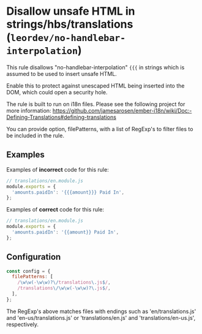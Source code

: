 # Disallow unsafe HTML in strings/hbs/translations (`leordev/no-handlebar-interpolation`)

<!-- end auto-generated rule header -->

This rule disallows "no-handlebar-interpolation" `{{{` in strings which is assumed to be used to insert unsafe HTML.

Enable this to protect against unescaped HTML being inserted into the DOM, which could open a security hole.

The rule is built to run on i18n files. Please see the following project for more information:
<https://github.com/jamesarosen/ember-i18n/wiki/Doc:-Defining-Translations#defining-translations>

You can provide option, filePatterns, with a list of RegExp's to filter files to be included in the rule.

## Examples

Examples of **incorrect** code for this rule:

```js
// translations/en.module.js
module.exports = {
  'amounts.paidIn': '{{{amount}}} Paid In',
};
```

Examples of **correct** code for this rule:

```js
// translations/en.module.js
module.exports = {
  'amounts.paidIn': '{{amount}} Paid In',
};
```

## Configuration

```js
const config = {
  filePatterns: [
    /\w\w(-\w\w)?\/translations\.js$/,
    /translations\/\w\w(-\w\w)?\.js$/,
  ],
};
```

The RegExp's above matches files with endings such as 'en/translations.js' and 'en-us/translations.js' or 'translations/en.js' and 'translations/en-us.js', respectively.
